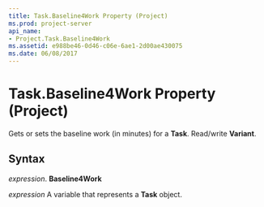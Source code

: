 ```yaml
---
title: Task.Baseline4Work Property (Project)
ms.prod: project-server
api_name:
- Project.Task.Baseline4Work
ms.assetid: e988be46-0d46-c06e-6ae1-2d00ae430075
ms.date: 06/08/2017
---
```



# Task.Baseline4Work Property (Project)

Gets or sets the baseline work (in minutes) for a  **Task**. Read/write **Variant**.


## Syntax

 _expression_. **Baseline4Work**

 _expression_ A variable that represents a **Task** object.


